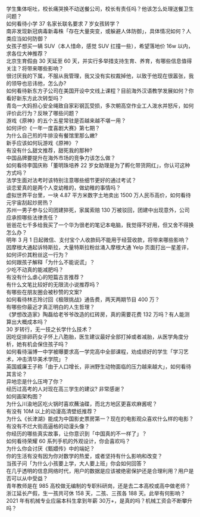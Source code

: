 学生集体呕吐，校长痛哭换不动送餐公司，校长有责任吗？他该怎么处理送餐卫生问题？  
如何看待小学 37 名家长联名要求 7 岁女孩转学？  
南非发现新冠病毒新毒株「存在大量突变，或躲避人体防御」，具体情况如何？人类应当如何防御？  
女孩子想买一辆 SUV（本人惜命，感觉 SUV 扛撞一些），希望落地价 16w 以内，求各位大神推荐？  
北京生育假由 30 天延至 60 天，并实行多举措支持生育、养育，有哪些信息值得关注？将带来哪些影响？  
很讨厌我的下属，不服从我管理，我又没有实权裁掉他，以致于他现在很嚣张，我的领导也忌讳他，怎么办?  
如何看待新东方子公司在美国开设中文线上课程？目前海外汉语教学发展如何？你看好新东方此次转型吗？  
青岛一大妈担心安全绳致自家彩钢瓦受损，多次朝高空作业工人泼水并怒斥，如何评价此行为？反映了哪些问题？  
游戏《原神》的五个五星常驻是否越来越不堪一用？  
如何评价《一年一度喜剧大赛》第七期？  
为什么自己煎的牛排没有餐馆里那么嫩?  
新手应该如何玩游戏《原神》？  
有没有什么甜文推荐，甜死我的那种?  
中国品牌要提升在海外市场的竞争力该怎么做？  
如何看待李国庆称「董明珠培养 22 岁女助理是为了孵化带货网红」，你认可这种方式吗？  
法学生面对法考时该特别注意哪些细节更好的通过考试？  
谈恋爱真的是两个人变幼稚的，做幼稚的事情吗？  
虚拟世界平台里，一块 4.87 平方米数字土地卖出 1500 万人民币高价，如何看待元宇宙刮起炒房热？  
苏州一男子参与公司团建猝死，家属索赔 130 万被驳回，团建中出现意外，公司应承担哪些法律责任？  
爸爸花七千多给我买了一个华为很老的笔记本电脑，我觉得不好用，但又舍不得换怎么办？  
明年 3 月 1 日起微信、支付宝个人收款码不能用于经营收款，将带来哪些影响？  
因摩根大通起诉特斯拉，大量特斯拉粉丝涌入摩根大通 Yelp 页面打出一星差评，如何评价其粉丝这一行为？  
如何跟孩子解释「为什么不能说谎」？  
少吃不动真的能减肥吗？  
有没有什么虐心的短篇古言推荐？  
有什么文笔比较好的无限流小说推荐吗？  
有哪些在朋友圈会被秒赞的文案?  
如何看待林志玲讨回《极限挑战》通告费，两天两期节目 400 万？  
有哪些你最近才真正明白的人生哲理？  
《梦想改造家》陶磊给老爷爷改造的红砖房，真的需要花费 132 万吗？有人能测算出大概成本吗？  
30 岁转行，无一技之长学什么技术？  
因吃促排卵药女子怀上八胞胎，医生建议最好全部打掉或者减胎，从医学角度分析，她有机会保住孩子吗？  
如何看待淄博一中学被曝要求高一学完高中全部课程，劝成绩好的学生「学习艺术，冲击清华美术学院」？  
英国威廉王子称「由于人口增长，非洲野生动物面临的压力越来越大」，如何看待其言论？  
异地恋是什么压垮了你？  
经历过高考的人对现在高三学生的建议? 非常感谢？  
如何画架构图？  
为什么川渝地区吃火锅时喜欢蘸油碟，而北方地区更喜欢麻酱呢？  
有没有 10M 以上的动漫高清壁纸推荐？  
为什么《长津湖》能成为中国影史票房第一？现在的电影观众喜欢什么样的电影？  
有没有不烂大街高逼格的动漫头像？  
你经历的哪些真实故事，让你意识到「中国真的不一样了」？  
如何看待荣耀 60 系列手机的外观设计，你会喜欢吗？  
为什么你会讨厌《甄嬛传》中的端妃？  
你的生活有没有因为你对数学的热爱，或者坚持有什么影响和改变？  
当孩子问「为什么小孩要上学，大人要上班」你会如何回答？  
在几乎透明的信息网络时代，用户的数据是应该被绝密保护还是合理利用？用户是否可以从中受益？  
青年教师是在 985 高校做无编制的专职科研岗，还是去二本高校或高中做老师？  
浙江延长产假，生一孩共可休 158 天，二孩、三孩各 188 天。此举有何影响？  
2021 年有机械专业应届本科生拿到年薪 30万+，是真的吗？机械工资会不断攀升吗？  
